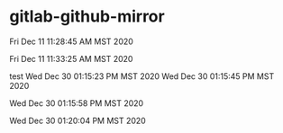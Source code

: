 # gitlab-github-mirror

Fri Dec 11 11:28:45 AM MST 2020

Fri Dec 11 11:33:25 AM MST 2020

test
Wed Dec 30 01:15:23 PM MST 2020
Wed Dec 30 01:15:45 PM MST 2020

Wed Dec 30 01:15:58 PM MST 2020

Wed Dec 30 01:20:04 PM MST 2020

